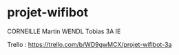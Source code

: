 # projet-wifibot

CORNEILLE Martin
WENDL Tobias 
3A IE

Trello : https://trello.com/b/WD9gwMCX/projet-wifibot-3a

